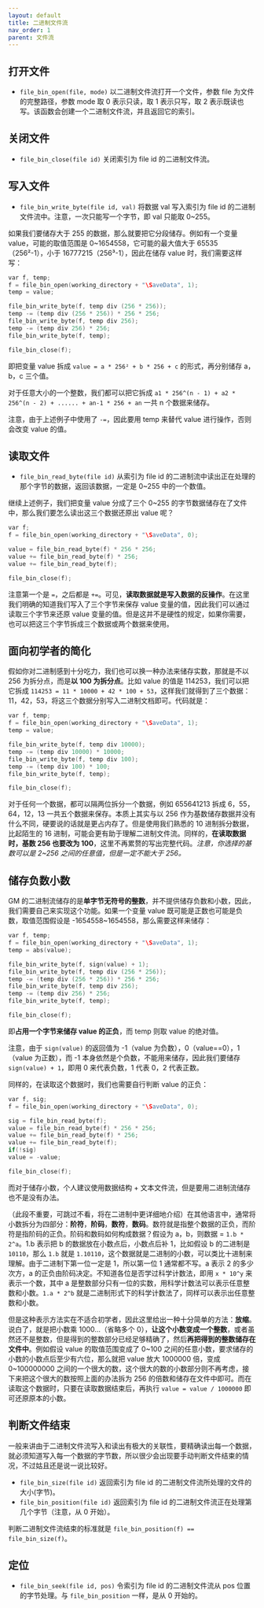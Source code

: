 ```yaml
---
layout: default
title: 二进制文件流
nav_order: 1
parent: 文件流
---
```


## 打开文件

* `file_bin_open(file, mode)` 以二进制文件流打开一个文件，参数 file 为文件的完整路径，参数 mode 取 0 表示只读，取 1 表示只写，取 2 表示既读也写。该函数会创建一个二进制文件流，并且返回它的索引。

## 关闭文件

* `file_bin_close(file id)` 关闭索引为 file id 的二进制文件流。

## 写入文件

* `file_bin_write_byte(file id, val)` 将数据 val 写入索引为 file id 的二进制文件流中。注意，一次只能写一个字节，即 val 只能取 0\~255。

如果我们要储存大于 255 的数据，那么就要把它分段储存。例如有一个变量 value，可能的取值范围是 0\~1654558，它可能的最大值大于 65535（256²-1），小于 16777215（256³-1），因此在储存 value 时，我们需要这样写：

```c
var f, temp;
f = file_bin_open(working_directory + "\SaveData", 1);
temp = value;

file_bin_write_byte(f, temp div (256 * 256));
temp -= (temp div (256 * 256)) * 256 * 256;
file_bin_write_byte(f, temp div 256);
temp -= (temp div 256) * 256;
file_bin_write_byte(f, temp);

file_bin_close(f);
```

即把变量 value 拆成 `value = a * 256² + b * 256 + c` 的形式，再分别储存 a，b，c 三个值。

对于任意大小的一个整数，我们都可以把它拆成 `a1 * 256^(n - 1) + a2 * 256^(n - 2) + ...... + an-1 * 256 + an` 一共 n 个数据来储存。

注意，由于上述例子中使用了 `-=`，因此要用 temp 来替代 value 进行操作，否则会改变 value 的值。

## 读取文件

* `file_bin_read_byte(file id)` 从索引为 file id 的二进制流中读出正在处理的那个字节的数据，返回该数据，一定是 0\~255 中的一个数值。

继续上述例子，我们把变量 value 分成了三个 0~255 的字节数据储存在了文件中，那么我们要怎么读出这三个数据还原出 value 呢？

```c
var f;
f = file_bin_open(working_directory + "\SaveData", 0);

value = file_bin_read_byte(f) * 256 * 256;
value += file_bin_read_byte(f) * 256;
value += file_bin_read_byte(f);

file_bin_close(f);
```

注意第一个是 `=`，之后都是 `+=`。可见，**读取数据就是写入数据的反操作**。在这里我们明确的知道我们写入了三个字节来保存 value 变量的值，因此我们可以通过读取三个字节来还原 value 变量的值。但是这并不是硬性的规定，如果你需要，也可以把这三个字节拆成三个数据或两个数据来使用。

## 面向初学者的简化

假如你对二进制感到十分吃力，我们也可以换一种办法来储存实数，那就是不以 256 为拆分点，而是**以 100 为拆分点**。比如 value 的值是 114253，我们可以把它拆成 `114253 = 11 * 10000 + 42 * 100 + 53`，这样我们就得到了三个数据：11，42，53，将这三个数据分别写入二进制文档即可。代码就是：

```c
var f, temp;
f = file_bin_open(working_directory + "\SaveData", 1);
temp = value;

file_bin_write_byte(f, temp div 10000);
temp -= (temp div 10000) * 10000;
file_bin_write_byte(f, temp div 100);
temp -= (temp div 100) * 100;
file_bin_write_byte(f, temp);

file_bin_close(f);
```

对于任何一个数据，都可以隔两位拆分一个数据，例如 655641213 拆成 6，55，64，12，13 一共五个数据来保存。本质上其实与以 256 作为基数储存数据并没有什么不同，硬要说的话就是更占内存了。但是使用我们熟悉的 10 进制拆分数据，比起陌生的 16 进制，可能会更有助于理解二进制文件流。同样的，**在读取数据时，基数 256 也要改为 100**，这里不再累赘的写出完整代码。*注意，你选择的基数可以是 2~256 之间的任意值，但是一定不能大于 256。*

## 储存负数小数

GM 的二进制流储存的是**单字节无符号的整数**，并不提供储存负数和小数，因此，我们需要自己来实现这个功能。如果一个变量 value 既可能是正数也可能是负数，取值范围假设是 -1654558~1654558，那么需要这样来储存：

```c
var f, temp;
f = file_bin_open(working_directory + "\SaveData", 1);
temp = abs(value);

file_bin_write_byte(f, sign(value) + 1);
file_bin_write_byte(f, temp div (256 * 256));
temp -= (temp div (256 * 256)) * 256 * 256;
file_bin_write_byte(f, temp div 256);
temp -= (temp div 256) * 256;
file_bin_write_byte(f, temp);

file_bin_close(f);
```

即**占用一个字节来储存 value 的正负**，而 temp 则取 value 的绝对值。

注意，由于 `sign(value)` 的返回值为 -1（value 为负数），0（value==0），1（value 为正数），而 -1 本身依然是个负数，不能用来储存，因此我们要储存 `sign(value) + 1`，即用 0 来代表负数，1 代表 0，2 代表正数。

同样的，在读取这个数据时，我们也需要自行判断 value 的正负：

```c
var f, sig;
f = file_bin_open(working_directory + "\SaveData", 0);

sig = file_bin_read_byte(f);
value = file_bin_read_byte(f) * 256 * 256;
value += file_bin_read_byte(f) * 256;
value += file_bin_read_byte(f);
if(!sig)
value = -value;

file_bin_close(f);
```

而对于储存小数，个人建议使用数据结构 + 文本文件流，但是要用二进制流储存也不是没有办法。

（此段不重要，可跳过不看，将在二进制中更详细地介绍）在其他语言中，通常将小数拆分为四部分：**阶符**，**阶码**，**数符**，**数码**。数符就是指整个数据的正负，而阶符是指阶码的正负。阶码和数码如何构成数据？假设为 a，b，则数据 = `1.b * 2^a`。1.b 表示把 b 的数据放在小数点后，小数点后补 1，比如假设 b 的二进制是 `10110`，那么 `1.b` 就是 `1.10110`，这个数据就是二进制的小数，可以类比十进制来理解。由于二进制下第一位一定是 1，所以第一位 1 通常都不写。a 表示 2 的多少次方，a 的正负由阶码决定。不知道各位是否学过科学计数法，即用 `x * 10^y` 来表示一个数，其中 a 是整数部分只有一位的实数，用科学计数法可以表示任意整数和小数。`1.a * 2^b` 就是二进制形式下的科学计数法了，同样可以表示出任意整数和小数。

但是这种表示方法实在不适合初学者，因此这里给出一种十分简单的方法：**放缩**。说白了，就是把小数乘 1000...（省略多个 0），**让这个小数变成一个整数**，或者虽然还不是整数，但是得到的整数部分已经足够精确了，然后**再把得到的整数储存在文件中**。例如假设 value 的取值范围变成了 0~100 之间的任意小数，要求储存的小数的小数点后至少有六位，那么就把 value 放大 1000000 倍，变成 0~100000000 之间的一个很大的数，这个很大的数的小数部分则不再考虑，接下来把这个很大的数按照上面的办法拆为 256 的倍数和储存在文件中即可。而在读取这个数据时，只要在读取数据结束后，再执行 `value = value / 1000000` 即可还原原本的小数。

## 判断文件结束

一般来讲由于二进制文件流写入和读出有极大的关联性，要精确读出每一个数据，就必须知道写入每一个数据的字节数，所以很少会出现要手动判断文件结束的情况，不过姑且还是说一说比较好。

* `file_bin_size(file id)` 返回索引为 file id 的二进制文件流所处理的文件的大小(字节)。
* `file_bin_position(file id)` 返回索引为 file id 的二进制文件流正在处理第几个字节（注意，从 0 开始）。

判断二进制文件流结束的标准就是 `file_bin_position(f) == file_bin_size(f)`。

## 定位

* `file_bin_seek(file id, pos)` 令索引为 file id 的二进制文件流从 pos 位置的字节处理。与 `file_bin_position` 一样，是从 0 开始的。
